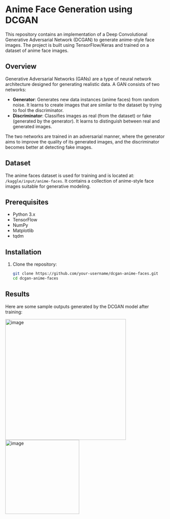 # Anime Face Generation using DCGAN

This repository contains an implementation of a Deep Convolutional Generative Adversarial Network (DCGAN) to generate anime-style face images. The project is built using TensorFlow/Keras and trained on a dataset of anime face images.

## Overview

Generative Adversarial Networks (GANs) are a type of neural network architecture designed for generating realistic data. A GAN consists of two networks:

- **Generator**: Generates new data instances (anime faces) from random noise. It learns to create images that are similar to the dataset by trying to fool the discriminator.
- **Discriminator**: Classifies images as real (from the dataset) or fake (generated by the generator). It learns to distinguish between real and generated images.

The two networks are trained in an adversarial manner, where the generator aims to improve the quality of its generated images, and the discriminator becomes better at detecting fake images.

## Dataset

The anime faces dataset is used for training and is located at: `/kaggle/input/anime-faces`. It contains a collection of anime-style face images suitable for generative modeling.

## Prerequisites

- Python 3.x
- TensorFlow
- NumPy
- Matplotlib
- tqdm

## Installation

1. Clone the repository:
   ```bash
   git clone https://github.com/your-username/dcgan-anime-faces.git
   cd dcgan-anime-faces

## Results
Here are some sample outputs generated by the DCGAN model after training:


<img width="380" alt="image" src="https://github.com/user-attachments/assets/1c97a652-7c2d-4c3a-8c2c-623ae4472af0">

<img width="233" alt="image" src="https://github.com/user-attachments/assets/ff4ee513-d4ec-4514-998d-8cc69264a1dc">

